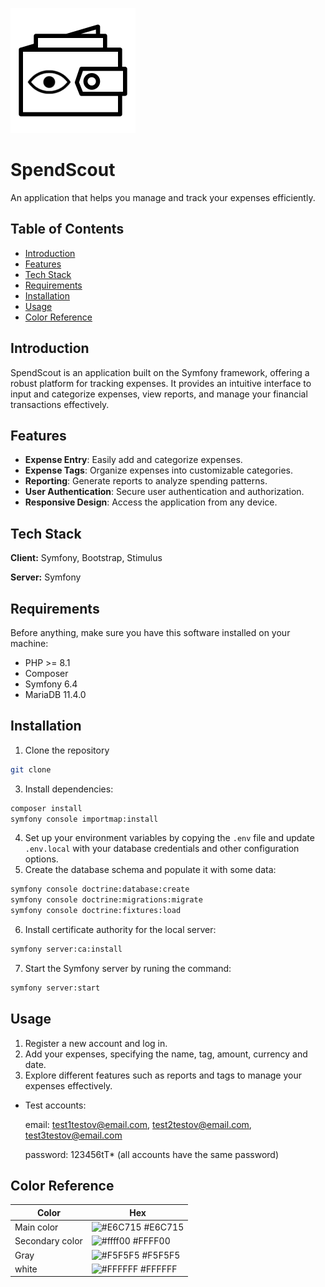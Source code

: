 ![Logo](https://github.com/ser-hub/spendscout-docs/blob/main/logo-final-2.png)
# SpendScout

An application that helps you manage and track your expenses efficiently.

## Table of Contents

- [Introduction](#introduction)
- [Features](#features)
- [Tech Stack](#tech-stack)
- [Requirements](#requirements)
- [Installation](#installation)
- [Usage](#usage)
- [Color Reference](#color-reference)

## Introduction

SpendScout is an application built on the Symfony framework, offering a robust platform for tracking expenses. 
It provides an intuitive interface to input and categorize expenses, view reports, and manage your financial transactions effectively.

## Features

- **Expense Entry**: Easily add and categorize expenses.
- **Expense Tags**: Organize expenses into customizable categories.
- **Reporting**: Generate reports to analyze spending patterns.
- **User Authentication**: Secure user authentication and authorization.
- **Responsive Design**: Access the application from any device.

## Tech Stack

**Client:** Symfony, Bootstrap, Stimulus

**Server:** Symfony

## Requirements

Before anything, make sure you have this software installed on your machine:

- PHP >= 8.1
- Composer
- Symfony 6.4
- MariaDB 11.4.0

## Installation

1. Clone the repository
```bash
git clone 
```
3. Install dependencies:
```bash
composer install
symfony console importmap:install
```

4. Set up your environment variables by copying the `.env` file and update `.env.local` with your database credentials and other configuration options.
5. Create the database schema and populate it with some data:
```bash
symfony console doctrine:database:create
symfony console doctrine:migrations:migrate
symfony console doctrine:fixtures:load
```
6. Install certificate authority for the local server:
```bash
symfony server:ca:install
```
7. Start the Symfony server by runing the command:
```bash
symfony server:start
```
## Usage

1. Register a new account and log in.
3. Add your expenses, specifying the name, tag, amount, currency and date.
4. Explore different features such as reports and tags to manage your expenses effectively.

  - Test accounts:

      email: test1testov@email.com, test2testov@email.com, test3testov@email.com
    
      password: 123456tT* (all accounts have the same password)
    

## Color Reference

| Color             | Hex                                                                |
| ----------------- | ------------------------------------------------------------------ |
| Main color     | ![#E6C715](https://via.placeholder.com/10/e6c715?text=+) #E6C715 |
| Secondary color | ![#ffff00](https://via.placeholder.com/10/ffff00?text=+) #FFFF00 |
| Gray | ![#F5F5F5](https://via.placeholder.com/10/f5f5f5?text=+) #F5F5F5 |
| white | ![#FFFFFF](https://via.placeholder.com/10/ffffff?text=+) #FFFFFF |


